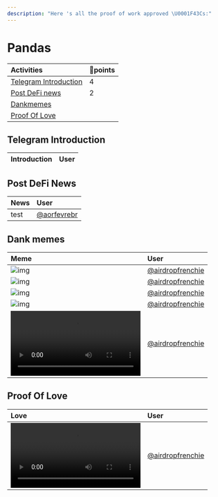 ```yaml
---
description: "Here 's all the proof of work approved \U0001F43Cs:"
---
```


# Pandas

| **Activities** | 🐼points |
| :--- | :--- |
| [Telegram Introduction](proof-of-panda.md#telegram-introduction) | 4 |
| [Post DeFi news](proof-of-panda.md#post-defi-news) | 2 |
| [Dankmemes](proof-of-panda.md#dank-memes) | |
| [Proof Of Love](proof-of-panda.md#proof-of-love) | |

## Telegram Introduction
| **Introduction** | User |
| :--- | :--- |

## Post DeFi News
| **News** | User |
| :--- | :--- |
| test | <a href='https://t.me/aorfevrebr' target='_blank'>@aorfevrebr</a> |

## Dank memes
| **Meme** | User |
| :--- | :--- |
| ![img](null) | <a href='https://t.me/airdropfrenchie' target='_blank'>@airdropfrenchie</a> |
| ![img](null) | <a href='https://t.me/airdropfrenchie' target='_blank'>@airdropfrenchie</a> |
| ![img](null) | <a href='https://t.me/airdropfrenchie' target='_blank'>@airdropfrenchie</a> |
| ![img](null) | <a href='https://t.me/airdropfrenchie' target='_blank'>@airdropfrenchie</a> |
| ![img](https://airdropers.s3.us-east-2.amazonaws.com/helisnetwork/dankmeme-517752455201907251607.mp4) | <a href='https://t.me/airdropfrenchie' target='_blank'>@airdropfrenchie</a> |

## Proof Of Love
| **Love** | User |
| :--- | :--- |
| ![img](https://airdropers.s3.us-east-2.amazonaws.com/helisnetwork/dankmeme-517752455201907251707.mp4) | <a href='https://t.me/airdropfrenchie' target='_blank'>@airdropfrenchie</a> |

